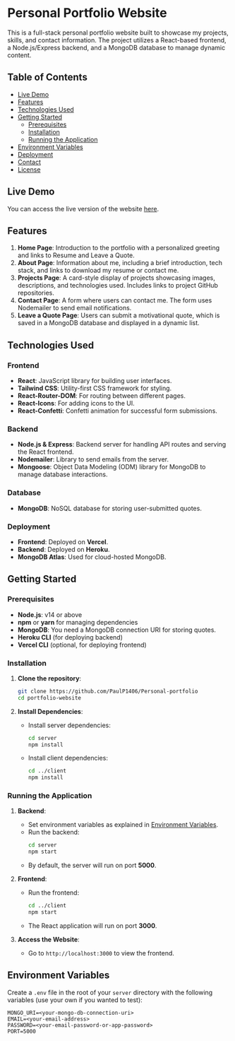 # Personal Portfolio Website

This is a full-stack personal portfolio website built to showcase my projects, skills, and contact information. The project utilizes a React-based frontend, a Node.js/Express backend, and a MongoDB database to manage dynamic content.

## Table of Contents

- [Live Demo](#live-demo)
- [Features](#features)
- [Technologies Used](#technologies-used)
- [Getting Started](#getting-started)
  - [Prerequisites](#prerequisites)
  - [Installation](#installation)
  - [Running the Application](#running-the-application)
- [Environment Variables](#environment-variables)
- [Deployment](#deployment)
- [Contact](#contact)
- [License](#license)

## Live Demo

You can access the live version of the website [here](https://paul-pham.com).

## Features

1. **Home Page**: Introduction to the portfolio with a personalized greeting and links to Resume and Leave a Quote.
2. **About Page**: Information about me, including a brief introduction, tech stack, and links to download my resume or contact me.
3. **Projects Page**: A card-style display of projects showcasing images, descriptions, and technologies used. Includes links to project GitHub repositories.
4. **Contact Page**: A form where users can contact me. The form uses Nodemailer to send email notifications.
5. **Leave a Quote Page**: Users can submit a motivational quote, which is saved in a MongoDB database and displayed in a dynamic list.

## Technologies Used

### Frontend

- **React**: JavaScript library for building user interfaces.
- **Tailwind CSS**: Utility-first CSS framework for styling.
- **React-Router-DOM**: For routing between different pages.
- **React-Icons**: For adding icons to the UI.
- **React-Confetti**: Confetti animation for successful form submissions.

### Backend

- **Node.js & Express**: Backend server for handling API routes and serving the React frontend.
- **Nodemailer**: Library to send emails from the server.
- **Mongoose**: Object Data Modeling (ODM) library for MongoDB to manage database interactions.

### Database

- **MongoDB**: NoSQL database for storing user-submitted quotes.

### Deployment

- **Frontend**: Deployed on **Vercel**.
- **Backend**: Deployed on **Heroku**.
- **MongoDB Atlas**: Used for cloud-hosted MongoDB.

## Getting Started

### Prerequisites

- **Node.js**: v14 or above
- **npm** or **yarn** for managing dependencies
- **MongoDB**: You need a MongoDB connection URI for storing quotes.
- **Heroku CLI** (for deploying backend)
- **Vercel CLI** (optional, for deploying frontend)

### Installation

1. **Clone the repository**:

   ```bash
   git clone https://github.com/PaulP1406/Personal-portfolio
   cd portfolio-website
   ```

2. **Install Dependencies**:
   - Install server dependencies:
     ```bash
     cd server
     npm install
     ```
   - Install client dependencies:
     ```bash
     cd ../client
     npm install
     ```

### Running the Application

1. **Backend**:

   - Set environment variables as explained in [Environment Variables](#environment-variables).
   - Run the backend:
     ```bash
     cd server
     npm start
     ```
   - By default, the server will run on port **5000**.

2. **Frontend**:

   - Run the frontend:
     ```bash
     cd ../client
     npm start
     ```
   - The React application will run on port **3000**.

3. **Access the Website**:
   - Go to `http://localhost:3000` to view the frontend.

## Environment Variables

Create a `.env` file in the root of your `server` directory with the following variables (use your own if you wanted to test):

```env
MONGO_URI=<your-mongo-db-connection-uri>
EMAIL=<your-email-address>
PASSWORD=<your-email-password-or-app-password>
PORT=5000
```

